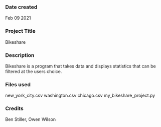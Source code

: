 ### Date created
Feb 09 2021

### Project Title
Bikeshare

### Description
Bikeshare is a program that takes data and displays statistics that can be filtered at the users choice.

### Files used
new_york_city.csv
washington.csv
chicago.csv
my_bikeshare_project.py

### Credits
Ben Stiller, Owen Wilson
